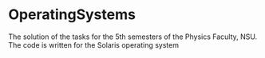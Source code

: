 # OperatingSystems
The solution of the tasks for the 5th semesters of the Physics Faculty, NSU.
The code is written for the Solaris operating system
